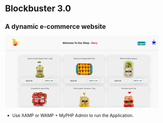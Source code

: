 # Blockbuster 3.0

## A dynamic  e-commerce website

![render](./client/src/assets/images/rendering-img.png)


- Use XAMP or WAMP + MyPHP Admin to run the Application.
